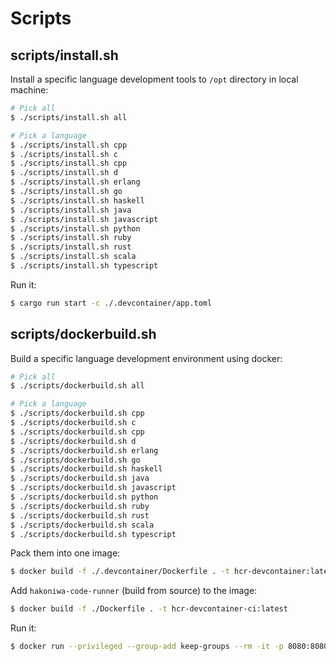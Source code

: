 # Scripts

## scripts/install.sh

Install a specific language development tools to `/opt` directory in local machine:

```sh
# Pick all
$ ./scripts/install.sh all

# Pick a language
$ ./scripts/install.sh cpp
$ ./scripts/install.sh c
$ ./scripts/install.sh cpp
$ ./scripts/install.sh d
$ ./scripts/install.sh erlang
$ ./scripts/install.sh go
$ ./scripts/install.sh haskell
$ ./scripts/install.sh java
$ ./scripts/install.sh javascript
$ ./scripts/install.sh python
$ ./scripts/install.sh ruby
$ ./scripts/install.sh rust
$ ./scripts/install.sh scala
$ ./scripts/install.sh typescript
```

Run it:

```sh
$ cargo run start -c ./.devcontainer/app.toml
```

## scripts/dockerbuild.sh

Build a specific language development environment using docker:

```sh
# Pick all
$ ./scripts/dockerbuild.sh all

# Pick a language
$ ./scripts/dockerbuild.sh cpp
$ ./scripts/dockerbuild.sh c
$ ./scripts/dockerbuild.sh cpp
$ ./scripts/dockerbuild.sh d
$ ./scripts/dockerbuild.sh erlang
$ ./scripts/dockerbuild.sh go
$ ./scripts/dockerbuild.sh haskell
$ ./scripts/dockerbuild.sh java
$ ./scripts/dockerbuild.sh javascript
$ ./scripts/dockerbuild.sh python
$ ./scripts/dockerbuild.sh ruby
$ ./scripts/dockerbuild.sh rust
$ ./scripts/dockerbuild.sh scala
$ ./scripts/dockerbuild.sh typescript
```

Pack them into one image:

```sh
$ docker build -f ./.devcontainer/Dockerfile . -t hcr-devcontainer:latest
```

Add `hakoniwa-code-runner` (build from source) to the image:

```sh
$ docker build -f ./Dockerfile . -t hcr-devcontainer-ci:latest
```

Run it:

```sh
$ docker run --privileged --group-add keep-groups --rm -it -p 8080:8080 --stop-signal SIGINT hcr-devcontainer-ci:latest cargo run start -c ./.devcontainer/app.toml
```
